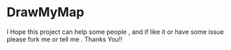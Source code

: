 DrawMyMap
=========
I Hope this project can help some people , and if like it or have some issue please fork me or tell me . 
Thanks You!!
